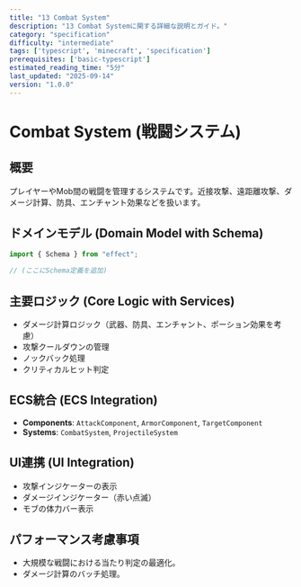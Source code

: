 ```yaml
---
title: "13 Combat System"
description: "13 Combat Systemに関する詳細な説明とガイド。"
category: "specification"
difficulty: "intermediate"
tags: ['typescript', 'minecraft', 'specification']
prerequisites: ['basic-typescript']
estimated_reading_time: "5分"
last_updated: "2025-09-14"
version: "1.0.0"
---
```


# Combat System (戦闘システム)

## 概要

プレイヤーやMob間の戦闘を管理するシステムです。近接攻撃、遠距離攻撃、ダメージ計算、防具、エンチャント効果などを扱います。

## ドメインモデル (Domain Model with Schema)

```typescript
import { Schema } from "effect";

// (ここにSchema定義を追加)
```

## 主要ロジック (Core Logic with Services)

- ダメージ計算ロジック（武器、防具、エンチャント、ポーション効果を考慮）
- 攻撃クールダウンの管理
- ノックバック処理
- クリティカルヒット判定

## ECS統合 (ECS Integration)

- **Components**: `AttackComponent`, `ArmorComponent`, `TargetComponent`
- **Systems**: `CombatSystem`, `ProjectileSystem`

## UI連携 (UI Integration)

- 攻撃インジケーターの表示
- ダメージインジケーター（赤い点滅）
- モブの体力バー表示

## パフォーマンス考慮事項

- 大規模な戦闘における当たり判定の最適化。
- ダメージ計算のバッチ処理。
